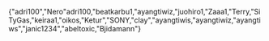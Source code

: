{"adri100","Nero"adri100,"beatkarbu1,"ayangtiwiz,"juohiro1,"Zaaa1,"Terry,"SiTyGas,"keiraa1,"oikos,"Ketur","SONY,"clay","ayangtiwis,"ayangtiwiz,"ayangtiws","janic1234","abeltoxic,"Bjidamann"}